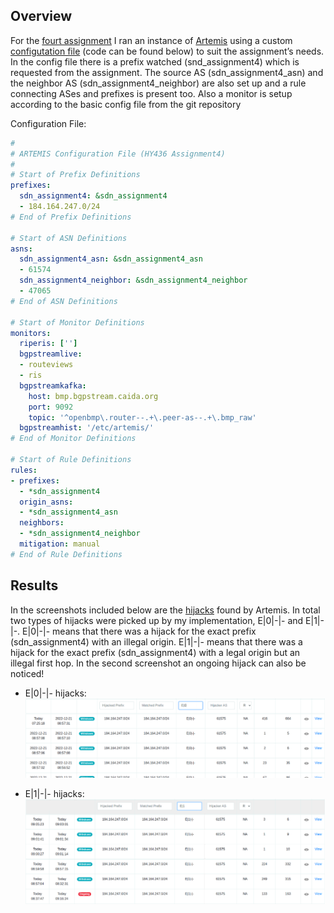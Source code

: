 ## Overview

For the [fourt assignment](/assignment4/HY436_assignment_4.pdf) I ran an instance of [Artemis](https://github.com/FORTH-ICS-INSPIRE/artemis) using a custom [configutation file](/assignment4/config.yaml) (code can be found below) to suit the assignment’s needs. In the config file there is a prefix watched (snd_assignment4) which is requested from the assignment. The source AS (sdn_assignment4_asn) and the neighbor AS (sdn_assignment4_neighbor) are also set up and a rule connecting ASes and prefixes is present too. Also a monitor is setup according to the basic config file from the git repository

Configuration File:
```yaml
#
# ARTEMIS Configuration File (HY436 Assignment4)
#
# Start of Prefix Definitions
prefixes:
  sdn_assignment4: &sdn_assignment4
  - 184.164.247.0/24
# End of Prefix Definitions

# Start of ASN Definitions
asns:
  sdn_assignment4_asn: &sdn_assignment4_asn
  - 61574
  sdn_assignment4_neighbor: &sdn_assignment4_neighbor
  - 47065
# End of ASN Definitions

# Start of Monitor Definitions
monitors:
  riperis: ['']
  bgpstreamlive:
  - routeviews
  - ris
  bgpstreamkafka:
    host: bmp.bgpstream.caida.org
    port: 9092
    topic: '^openbmp\.router--.+\.peer-as--.+\.bmp_raw'
  bgpstreamhist: '/etc/artemis/'
# End of Monitor Definitions

# Start of Rule Definitions
rules:
- prefixes:
  - *sdn_assignment4
  origin_asns:
  - *sdn_assignment4_asn
  neighbors:
  - *sdn_assignment4_neighbor
  mitigation: manual
# End of Rule Definitions 
```

## Results

In the screenshots included below are the [hijacks](https://bgpartemis.readthedocs.io/en/latest/hijackinfo/) found by Artemis. In total two types of hijacks were picked up by my implementation, E|0|-|- and E|1|-|-. E|0|-|- means that there was a hijack for the exact prefix (sdn_assignment4) with an illegal origin. E|1|-|- means that there was a hijack for the exact prefix (sdn_assignment4) with a legal origin but an illegal first hop. In the second screenshot an ongoing hijack can also be noticed!

- E|0|-|- hijacks: ![E|0|-|- hijacks](/assignment4/screenshots/E0_hijacks.png)

- E|1|-|- hijacks: ![E|1|-|- hijacks](/assignment4/screenshots/E1_hijacks.png)

